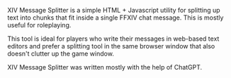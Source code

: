 XIV Message Splitter is a simple HTML + Javascript utility for splitting up text into chunks that fit inside a single FFXIV chat message. This is mostly useful for roleplaying.

This tool is ideal for players who write their messages in web-based text editors and prefer a splitting tool in the same browser window that also doesn't clutter up the game window.

XIV Message Splitter was written mostly with the help of ChatGPT.
